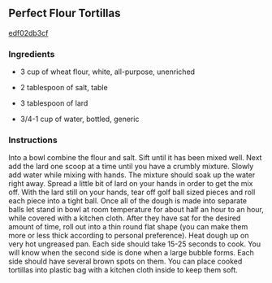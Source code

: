 ## Perfect Flour Tortillas

[edf02db3cf](http://www.food.com/recipe/perfect-flour-tortillas-377551)

### Ingredients

 - 3 cup of wheat flour, white, all-purpose, unenriched

 - 2 tablespoon of salt, table

 - 3 tablespoon of lard

 - 3/4-1 cup of water, bottled, generic

### Instructions

Into a bowl combine the flour and salt. Sift until it has been mixed well. Next add the lard one scoop at a time until you have a crumbly mixture. Slowly add water while mixing with hands. The mixture should soak up the water right away. Spread a little bit of lard on your hands in order to get the mix off. With the lard still on your hands, tear off golf ball sized pieces and roll each piece into a tight ball. Once all of the dough is made into separate balls let stand in bowl at room temperature for about half an hour to an hour, while covered with a kitchen cloth. After they have sat for the desired amount of time, roll out into a thin round flat shape (you can make them more or less thick according to personal preference). Heat dough up on very hot ungreased pan. Each side should take 15-25 seconds to cook. You will know when the second side is done when a large bubble forms. Each side should have several brown spots on them. You can place cooked tortillas into plastic bag with a kitchen cloth inside to keep them soft.
